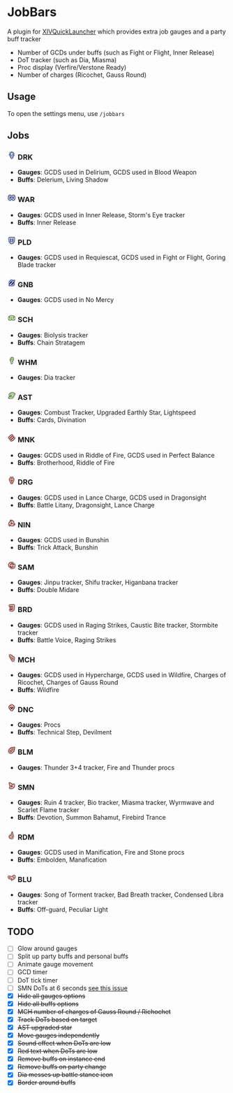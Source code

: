 # JobBars
A plugin for [XIVQuickLauncher](https://github.com/goatcorp/FFXIVQuickLauncher) which provides extra job gauges and a party buff tracker
- Number of GCDs under buffs (such as Fight or Flight, Inner Release)
- DoT tracker (such as Dia, Miasma)
- Proc display (Verfire/Verstone Ready)
- Number of charges (Ricochet, Gauss Round)

## Usage
To open the settings menu, use `/jobbars`

## Jobs

### <img src="Assets/JobIcons/DRK.png" height="20px" width="20px"> DRK
+ **Gauges**: GCDS used in Delirium, GCDS used in Blood Weapon
+ **Buffs**: Delerium, Living Shadow

### <img src="Assets/JobIcons/WAR.png" height="20px" width="20px"> WAR
+ **Gauges**: GCDS used in Inner Release, Storm's Eye tracker
+ **Buffs**: Inner Release

### <img src="Assets/JobIcons/PLD.png" height="20px" width="20px"> PLD
+ **Gauges**: GCDS used in Requiescat, GCDS used in Fight or Flight, Goring Blade tracker

### <img src="Assets/JobIcons/GNB.png" height="20px" width="20px"> GNB
+ **Gauges**: GCDS used in No Mercy

### <img src="Assets/JobIcons/SCH.png" height="20px" width="20px"> SCH
+ **Gauges**: Biolysis tracker
+ **Buffs**: Chain Stratagem

### <img src="Assets/JobIcons/WHM.png" height="20px" width="20px"> WHM
+ **Gauges**: Dia tracker

### <img src="Assets/JobIcons/AST.png" height="20px" width="20px"> AST
+ **Gauges**: Combust Tracker, Upgraded Earthly Star, Lightspeed
+ **Buffs**: Cards, Divination

### <img src="Assets/JobIcons/MNK.png" height="20px" width="20px"> MNK
+ **Gauges**: GCDS used in Riddle of Fire, GCDS used in Perfect Balance
+ **Buffs**: Brotherhood, Riddle of Fire

### <img src="Assets/JobIcons/DRG.png" height="20px" width="20px"> DRG
+ **Gauges**: GCDS used in Lance Charge, GCDS used in Dragonsight
+ **Buffs**: Battle Litany, Dragonsight, Lance Charge

### <img src="Assets/JobIcons/NIN.png" height="20px" width="20px"> NIN
+ **Gauges**: GCDS used in Bunshin
+ **Buffs**: Trick Attack, Bunshin

### <img src="Assets/JobIcons/SAM.png" height="20px" width="20px"> SAM
+ **Gauges**: Jinpu tracker, Shifu tracker, Higanbana tracker
+ **Buffs**: Double Midare

### <img src="Assets/JobIcons/BRD.png" height="20px" width="20px"> BRD
+ **Gauges**: GCDS used in Raging Strikes, Caustic Bite tracker, Stormbite tracker
+ **Buffs**: Battle Voice, Raging Strikes

### <img src="Assets/JobIcons/MCH.png" height="20px" width="20px"> MCH
+ **Gauges**: GCDS used in Hypercharge, GCDS used in Wildfire, Charges of Ricochet, Charges of Gauss Round
+ **Buffs**: Wildfire

### <img src="Assets/JobIcons/DNC.png" height="20px" width="20px"> DNC
+ **Gauges**: Procs
+ **Buffs**: Technical Step, Devilment

### <img src="Assets/JobIcons/BLM.png" height="20px" width="20px"> BLM
+ **Gauges**: Thunder 3+4 tracker, Fire and Thunder procs

### <img src="Assets/JobIcons/SMN.png" height="20px" width="20px"> SMN
+ **Gauges**: Ruin 4 tracker, Bio tracker, Miasma tracker, Wyrmwave and Scarlet Flame tracker
+ **Buffs**: Devotion, Summon Bahamut, Firebird Trance

### <img src="Assets/JobIcons/RDM.png" height="20px" width="20px"> RDM
+ **Gauges**: GCDS used in Manification, Fire and Stone procs
+ **Buffs**: Embolden, Manafication

### <img src="Assets/JobIcons/BLU.png" height="20px" width="20px"> BLU
+ **Gauges**: Song of Torment tracker, Bad Breath tracker, Condensed Libra tracker
+ **Buffs**: Off-guard, Peculiar Light

## TODO
- [ ] Glow around gauges
- [ ] Split up party buffs and personal buffs
- [ ] Animate gauge movement
- [ ] GCD timer
- [ ] DoT tick timer
- [ ] SMN DoTs at 6 seconds [see this issue](https://github.com/0ceal0t/JobBars/issues/9)
- [x] ~~Hide all gauges options~~
- [x] ~~Hide all buffs options~~
- [x] ~~MCH number of charges of Gauss Round / Richochet~~
- [x] ~~Track DoTs based on target~~
- [x] ~~AST upgraded star~~
- [x] ~~Move gauges independently~~
- [x] ~~Sound effect when DoTs are low~~
- [x] ~~Red text when DoTs are low~~
- [x] ~~Remove buffs on instance end~~
- [x] ~~Remove buffs on party change~~
- [x] ~~Dia messes up battle stance icon~~
- [x] ~~Border around buffs~~